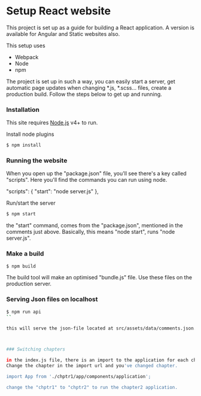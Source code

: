 # Setup React website

This project is set up as a guide for building a React application.
A version is available for Angular and Static websites also. 

This setup uses
 - Webpack
 - Node
 - npm
 

The project is set up in such a way, you can easily start a server, get automatic page updates when changing *.js, *.scss... files, create a production build.
Follow the steps below to get up and running.

### Installation

This site requires [Node.js](https://nodejs.org/) v4+ to run.


Install node plugins
```sh
$ npm install
```

### Running the website

When you open up the "package.json" file, you'll see there's a key called "scripts". Here you'll find the commands you can run using node. 

"scripts": {
    "start": "node server.js"
},
  

Run/start the server
```sh
$ npm start 
```

the "start" command, comes from the "package.json", mentioned in the comments just above.
Basically, this means "node start", runs "node server.js". 

### Make a build
```sh
$ npm build 
```

The build tool will make an optimised "bundle.js" file.
Use these files on the production server.

### Serving Json files on localhost
```sh
$ npm run api 
``

this will serve the json-file located at src/assets/data/comments.json.



### Switching chapters

in the index.js file, there is an import to the application for each chapter.
Change the chapter in the import url and you've changed chapter.

import App from './chptr1/app/components/application';

change the "chptr1" to "chptr2" to run the chapter2 application.